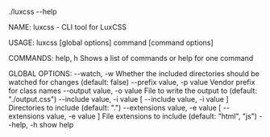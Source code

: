 ./luxcss --help

NAME:
   luxcss - CLI tool for LuxCSS

USAGE:
   luxcss [global options] command [command options]

COMMANDS:
   help, h  Shows a list of commands or help for one command

GLOBAL OPTIONS:
   --watch, -w                                                    Whether the included directories should be watched for changes (default: false)
   --prefix value, -p value                                       Vendor prefix for class names
   --output value, -o value                                       File to write the output to (default: "./output.css")
   --include value, -i value [ --include value, -i value ]        Directories to include (default: ".")
   --extensions value, -e value [ --extensions value, -e value ]  File extensions to include (default: "html", "js")
   --help, -h                                                     show help


